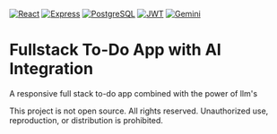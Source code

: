 [![React](https://img.shields.io/badge/React-20232A?style=for-the-badge&logo=react&logoColor=61DAFB)](https://reactjs.org/)
[![Express](https://img.shields.io/badge/Express-000000?style=for-the-badge&logo=express&logoColor=white)](https://expressjs.com/)
[![PostgreSQL](https://img.shields.io/badge/PostgreSQL-316192?style=for-the-badge&logo=postgresql&logoColor=white)](https://www.postgresql.org/)
[![JWT](https://img.shields.io/badge/JWT-000000?style=for-the-badge&logo=JSON-web-tokens&logoColor=white)](https://jwt.io/)
[![Gemini](https://img.shields.io/badge/Gemini-4285F4?style=for-the-badge&logo=google&logoColor=white)](https://ai.google.dev/)
# Fullstack To-Do App with AI Integration

A responsive full stack to-do app combined with the power of llm's


This project is not open source. All rights reserved. Unauthorized use, reproduction, or distribution is prohibited.
